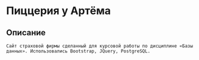 # Пиццерия у Артёма

## Описание

`Сайт страховой фирмы сделанный для курсовой работы по дисциплине «Базы данных».
Использовались Bootstrap, JQuery, PostgreSQL.`
